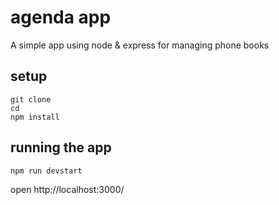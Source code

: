 # agenda app 

A simple app using node & express for managing phone books

## setup

```
git clone
cd 
npm install
```

## running the app 

```
npm run devstart
```

open http://localhost:3000/